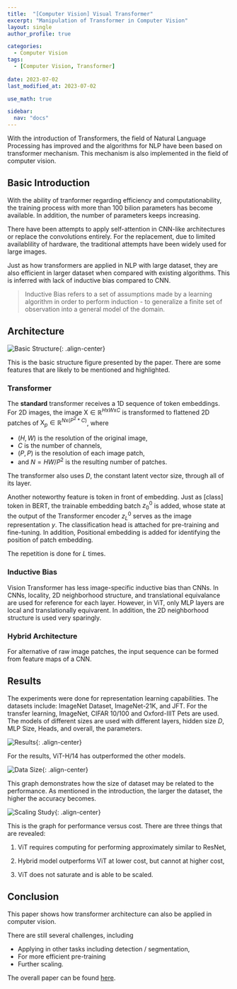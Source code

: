 ```yaml
---
title:  "[Computer Vision] Visual Transformer"
excerpt: "Manipulation of Transformer in Computer Vision"
layout: single
author_profile: true

categories:
  - Computer Vision
tags:
  - [Computer Vision, Transformer]
 
date: 2023-07-02
last_modified_at: 2023-07-02

use_math: true

sidebar:
  nav: "docs"
---
```


With the introduction of Transformers, the field of Natural Language Processing has improved and the algorithms for NLP have been based on transformer mechanism. This mechanism is also implemented in the field of computer vision.

<h2>Basic Introduction</h2>

With the ability of tranformer regarding efficiency and computationability, the training process with more than 100 bilion parameters has become available. In addition, the number of parameters keeps increasing.

There have been attempts to apply self-attention in CNN-like architectures or replace the convolutions entirely. For the replacement, due to limited availablility of hardware, the traditional attempts have been widely used for large images.

Just as how transformers are applied in NLP with large dataset, they are also efficient in larger dataset when compared with existing algorithms. This is inferred with lack of inductive bias compared to CNN. 

> Inductive Bias refers to a set of assumptions made by a learning algorithm in order to perform induction - to generalize a finite set of observation into a general model of the domain.

<h2>Architecture</h2>

![Basic Structure](https://github.com/jaehwan-c/jaehwan-c.github.io/assets/102342190/e612a80f-1a2a-4e83-9f52-b72ff4d09c7c "Basic Structure"){: .align-center}

This is the basic structure figure presented by the paper. There are some features that are likely to be mentioned and highlighted.

<h3>Transformer</h3>

The <b>standard</b> transformer receives a 1D sequence of token embeddings. For 2D images, the image $\text{X} \in \mathbb{R} ^{H \text{x} W \text{x} C}$ is transformed to flattened 2D patches of $\text{X}_p \in \mathbb{R}^{N \text{x} (P^2 * C)}$, where 

* $(H, W)$ is the resolution of the original image,
* $C$ is the number of channels,
* $(P, P)$ is the resolution of each image patch,
* and $N = HW / P^2$ is the resulting number of patches.

The transformer also uses $D$, the constant latent vector size, through all of its layer. 

Another noteworthy feature is token in front of embedding. Just as [class] token in BERT, the trainable embedding batch $z^0_0$ is added, whose state at the output of the Transformer encoder $z^0_L$ serves as the image representation $y$. The classification head is attached for pre-training and fine-tuning. In addition, Positional embedding is added for identifying the position of patch embedding. 

The repetition is done for $L$ times.

<h3>Inductive Bias</h3>

Vision Transformer has less image-specific inductive bias than CNNs. In CNNs, locality, 2D neighborhood structure, and translational equivalance are used for reference for each layer. However, in ViT, only MLP layers are local and translationally equivarent. In addition, the 2D neighborhood structure is used very sparingly.

<h3>Hybrid Architecture</h3>

For alternative of raw image patches, the input sequence can be formed from feature maps of a CNN. 

<h2>Results</h2>

The experiments were done for representation learning capabilities. The datasets include: ImageNet Dataset, ImageNet-21K, and JFT. For the transfer learning, ImageNet, CIFAR 10/100 and Oxford-IIIT Pets are used. The models of different sizes are used with different layers, hidden size $D$, MLP Size, Heads, and overall, the parameters.

![Results](https://img1.daumcdn.net/thumb/R1280x0/?scode=mtistory2&fname=https%3A%2F%2Fblog.kakaocdn.net%2Fdn%2FbB8Zzy%2Fbtq5M4kizYF%2Fc0B1N2SxukFTf2ikAYm1C1%2Fimg.png "Results"){: .align-center}

For the results, ViT-H/14 has outperformed the other models.

![Data Size](https://img1.daumcdn.net/thumb/R1280x0/?scode=mtistory2&fname=https%3A%2F%2Fblog.kakaocdn.net%2Fdn%2FqMKrY%2Fbtq5TsiXtVQ%2FopkJsUvfEFnwvqqIKXohwk%2Fimg.png "Data Size"){: .align-center}

This graph demonstrates how the size of dataset may be related to the performance. As mentioned in the introduction, the larger the dataset, the higher the accuracy becomes.

![Scaling Study](https://img1.daumcdn.net/thumb/R1280x0/?scode=mtistory2&fname=https%3A%2F%2Fblog.kakaocdn.net%2Fdn%2FbBRTAj%2Fbtq5Q7GTtyi%2FKiG1wfPpAoTHeEBDSP5MrK%2Fimg.png "Scaling Study"){: .align-center}

This is the graph for performance versus cost. There are three things that are revealed:

1. ViT requires computing for performing approximately similar to ResNet,

2. Hybrid model outperforms ViT at lower cost, but cannot at higher cost,

3. ViT does not saturate and is able to be scaled.

<h2>Conclusion</h2>

This paper shows how transformer architecture can also be applied in computer vision.

There are still several challenges, including
- Applying in other tasks including detection / segmentation,
- For more efficient pre-training
- Further scaling.

The overall paper can be found [here](https://arxiv.org/pdf/2010.11929.pdf).